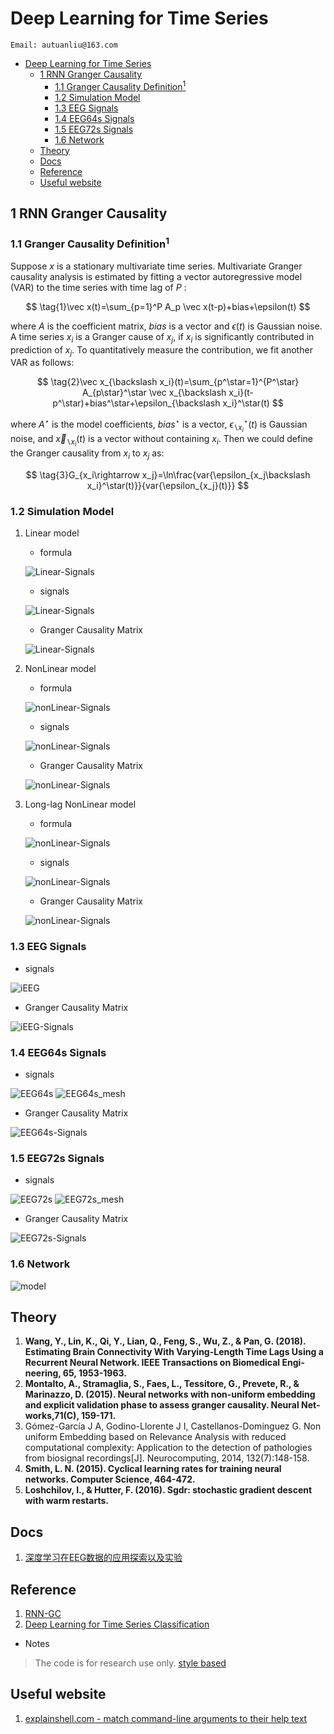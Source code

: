 # Deep Learning for Time Series

```
Email: autuanliu@163.com
```
- [Deep Learning for Time Series](#deep-learning-for-time-series)
    - [1 RNN Granger Causality](#1-rnn-granger-causality)
        - [1.1 Granger Causality Definition$^1$](#11-granger-causality-definition1)
        - [1.2 Simulation Model](#12-simulation-model)
        - [1.3 EEG Signals](#13-eeg-signals)
        - [1.4 EEG64s Signals](#14-eeg64s-signals)
        - [1.5 EEG72s Signals](#15-eeg72s-signals)
        - [1.6 Network](#16-network)
    - [Theory](#theory)
    - [Docs](#docs)
    - [Reference](#reference)
    - [Useful website](#useful-website)
  
## 1 RNN Granger Causality
### 1.1 Granger Causality Definition$^1$
Suppose $x$ is a stationary multivariate time series. Multivariate Granger causality analysis is estimated by fitting a vector autoregressive model (VAR) to the time series with time lag of $P$ :

$$
\tag{1}\vec x(t)=\sum_{p=1}^P A_p \vec x(t-p)+bias+\epsilon(t)
$$

where $A$ is the coefficient matrix, $bias$ is a vector and $\epsilon(t)$ is Gaussian noise. A time series $x_i$ is a Granger cause of $x_j$, if $x_i$ is significantly contributed in prediction of $x_j$. To quantitatively measure the contribution, we fit another VAR as follows:

$$
\tag{2}\vec x_{\backslash x_i}(t)=\sum_{p^\star=1}^{P^\star} A_{p\star}^\star \vec x_{\backslash x_i}(t-p^\star)+bias^\star+\epsilon_{\backslash x_i}^\star(t)
$$

where $A^\star$ is the model coefficients, $bias^\star$ is a vector, $\epsilon_{\backslash x_i}^\star(t)$ is Gaussian noise, and $\vec x_{\backslash x_i}(t)$ is a vector without containing $x_i$. Then we could define the Granger causality from $x_i$ to $x_j$ as:

$$
\tag{3}G_{x_i\rightarrow x_j}=\ln\frac{var{\epsilon_{x_j\backslash x_i}^\star(t)}}{var{\epsilon_{x_j}(t)}}
$$

### 1.2 Simulation Model
1. Linear model
    * formula
  
    ![Linear-Signals](images/Linear-Signals.png)
    * signals
  
    ![Linear-Signals](images/linear_signals_info.png)
    * Granger Causality Matrix
    
    ![Linear-Signals](images/without_NUE/linear_signals_Granger_Matrix.png)

2. NonLinear model
    * formula
  
    ![nonLinear-Signals](images/NonLinear-Signals.png)
    * signals
  
    ![nonLinear-Signals](images/nonlinear_signals_info.png)
    * Granger Causality Matrix
    
    ![nonLinear-Signals](images/without_NUE/nonlinear_signals_Granger_Matrix.png)

3. Long-lag NonLinear model
    * formula
  
    ![nonLinear-Signals](images/Long-lag-NonLinear-Signals.png)
    * signals
  
    ![nonLinear-Signals](images/longlag_nonlinear_signals_info.png)
    * Granger Causality Matrix
    
    ![nonLinear-Signals](images/without_NUE/longlag_nonlinear_signals_Granger_Matrix.png)

### 1.3 EEG Signals
* signals

![iEEG](images/iEEG_o_info.png)
* Granger Causality Matrix
    
![iEEG-Signals](images/without_NUE/iEEG_o_Granger_Matrix.png)

### 1.4 EEG64s Signals
* signals

![EEG64s](images/EEG64s.png)
![EEG64s_mesh](images/EEG64s_mesh.png)
* Granger Causality Matrix
    
![EEG64s-Signals](images/without_NUE/EEG64s_Granger_Matrix.png)

### 1.5 EEG72s Signals
* signals

![EEG72s](images/EEG72s.png)
![EEG72s_mesh](images/EEG72s_mesh.png)
* Granger Causality Matrix
    
![EEG72s-Signals](images/without_NUE/EEG72s_Granger_Matrix.png)

### 1.6 Network
![model](images/network.png)


## Theory
1. **Wang, Y., Lin, K., Qi, Y., Lian, Q., Feng, S., Wu, Z., & Pan, G. (2018). Estimating Brain Connectivity With Varying-Length Time Lags Using a Recurrent Neural Network. IEEE Transactions on Biomedical Engi-neering, 65, 1953-1963.**
2. **Montalto, A., Stramaglia, S., Faes, L., Tessitore, G., Prevete, R., & Marinazzo, D. (2015). Neural networks with non-uniform embedding and explicit validation phase to assess granger causality. Neural Net-works,71(C), 159-171.**
3. Gómez-García J A, Godino-Llorente J I, Castellanos-Dominguez G. Non uniform Embedding based on Relevance Analysis with reduced computational complexity: Application to the detection of pathologies from biosignal recordings[J]. Neurocomputing, 2014, 132(7):148-158.
4. **Smith, L. N. (2015). Cyclical learning rates for training neural networks. Computer Science, 464-472.**
5. **Loshchilov, I., & Hutter, F. (2016). Sgdr: stochastic gradient descent with warm restarts.**

## Docs
1. [深度学习在EEG数据的应用探索以及实验](./Docs/深度学习在EEG数据的应用探索以及实验NickName.pdf)

## Reference
1. [RNN-GC](https://github.com/shaozhefeng/RNN-GC)
2. [Deep Learning for Time Series Classification](https://github.com/hfawaz/dl-4-tsc)

* Notes
> The code is for research use only.
> [style based](https://github.com/fastai/fastai_old/blob/master/docs/style.md)

## Useful website
1. [explainshell.com - match command-line arguments to their help text](https://explainshell.com/)
